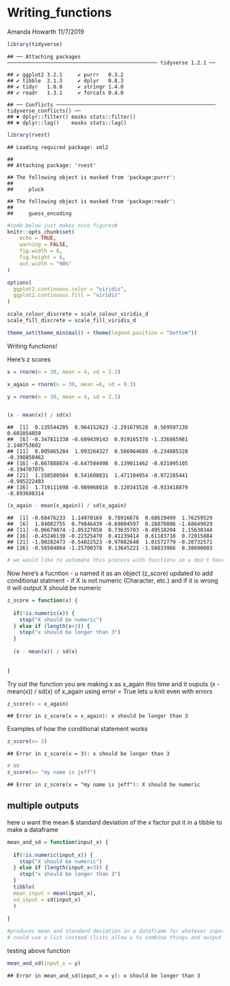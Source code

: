 Writing\_functions
================
Amanda Howarth
11/7/2019

``` r
library(tidyverse)
```

    ## ── Attaching packages ───────────────────────────────────────────────── tidyverse 1.2.1 ──

    ## ✔ ggplot2 3.2.1     ✔ purrr   0.3.2
    ## ✔ tibble  2.1.3     ✔ dplyr   0.8.3
    ## ✔ tidyr   1.0.0     ✔ stringr 1.4.0
    ## ✔ readr   1.3.1     ✔ forcats 0.4.0

    ## ── Conflicts ──────────────────────────────────────────────────── tidyverse_conflicts() ──
    ## ✖ dplyr::filter() masks stats::filter()
    ## ✖ dplyr::lag()    masks stats::lag()

``` r
library(rvest)
```

    ## Loading required package: xml2

    ## 
    ## Attaching package: 'rvest'

    ## The following object is masked from 'package:purrr':
    ## 
    ##     pluck

    ## The following object is masked from 'package:readr':
    ## 
    ##     guess_encoding

``` r
#code below just makes nice figures# 
knitr::opts_chunk$set(
    echo = TRUE, 
    warning = FALSE,
    fig.width = 8,
    fig.height = 6, 
    out.width = "90%"
)

options(
  ggplot2.continuous.color = "viridis", 
  ggplot2.continuous.fill = "viridis"
)

scale_colour_discrete = scale_colour_viridis_d
scale_fill_discrete = scale_fill_viridis_d

theme_set(theme_minimal() + theme(legend.position = "bottom"))
```

Writing functions\!

Here’s z scores

``` r
x = rnorm(n = 30, mean = 4, sd = 2.3)

x_again = rnorm(n = 30, mean =6, sd = 0.3)

y = rnorm(n = 30, mean = 4, sd = 2.3)


(x - mean(x)) / sd(x)
```

    ##  [1]  0.135544205  0.964152823 -2.291679528  0.569597130  0.601054059
    ##  [6] -0.347811338 -0.609439143  0.919165378 -1.336865981  2.140753602
    ## [11]  0.005065284  1.093264327  0.566964689 -0.234885328 -0.398850462
    ## [16] -0.667888874 -0.647504498  0.139011462 -0.631095105 -0.194707075
    ## [21]  1.158580504  0.541608831  1.471104954 -0.972285441 -0.995222493
    ## [26]  1.719111698 -0.989968016  0.120341528 -0.933418879 -0.893698314

``` r
(x_again - mean(x_again)) / sd(x_again)
```

    ##  [1] -0.68476233  1.14970169  0.78916676  0.68619499  1.76259529
    ##  [6]  1.84082755  0.79846439 -0.69804597  0.28870086 -1.68649029
    ## [11] -0.06679874 -2.05327858  0.73635703 -0.49518204  1.15638344
    ## [16] -0.45246130 -0.22325470  0.41239414  0.61183718  0.72015884
    ## [21] -1.00282473 -0.54022523 -0.97082648  1.01572779 -0.20732571
    ## [26] -0.56504864 -1.25700378  0.13645221 -1.58833966  0.38690603

``` r
# we would like to automate this process with functions so u don't have to keep writing over and over 
```

Now here’s a fucntion - u named it as an object (z\_score) updated to
add conditional statment - if X is not numeric (Character, etc.) and if
it is wrong it will output X should be numeric

``` r
z_score = function(x) {
  
  if(!is.numeric(x)) {
    stop("X should be numeric")
  } else if (length(x<3)) {
    stop("x should be longer than 3")
  }
  
  (x - mean(x)) / sd(x)
  
  
}
```

Try out the function you are making x as x\_again this time and it
ouputs (x - mean(x)) / sd(x) of x\_again using error = True lets u knit
even with errors

``` r
z_score(x = x_again)
```

    ## Error in z_score(x = x_again): x should be longer than 3

Examples of how the conditional statement works

``` r
z_score(x= 3) 
```

    ## Error in z_score(x = 3): x should be longer than 3

``` r
# NA
z_score(x= "my name is jeff")
```

    ## Error in z_score(x = "my name is jeff"): X should be numeric

## multiple outputs

here u want the mean & standard deviation of the x factor put it in a
tibble to make a dataframe

``` r
mean_and_sd = function(input_x) {
  
  if(!is.numeric(input_x)) {
    stop("X should be numeric")
  } else if (length(input_x<3)) {
    stop("x should be longer than 3")
  }
  tibble(
  mean_input = mean(input_x),
  sd_input = sd(input_x)
  )
    
}

#produces mean and standard deviation in a dataframe for whatever input the user out in
# could use a list instead (lists allow u to combine things and output many things)
```

testing above function

``` r
mean_and_sd(input_x = y)
```

    ## Error in mean_and_sd(input_x = y): x should be longer than 3

